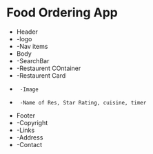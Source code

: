 # Food Ordering App

 * Header
 * -logo
 * -Nav items
 * Body
 * -SearchBar
 * -Restaurent COntainer
 *  -Restaurent Card
 *      -Image
 *      -Name of Res, Star Rating, cuisine, timer
 * Footer
 * -Copyright
 * -Links
 * -Address
 * -Contact
